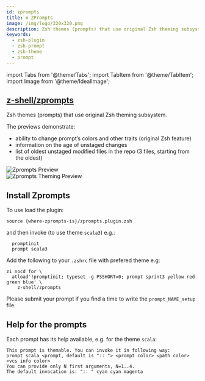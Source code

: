 ```yaml
---
id: zprompts
title: ⚙️ ZPrompts
image: /img/logo/320x320.png
description: Zsh themes (prompts) that use original Zsh theming subsystem.
keywords:
  - zsh-plugin
  - zsh-prompt
  - zsh-theme
  - prompt
---
```


<!-- @format -->

import Tabs from '@theme/Tabs';
import TabItem from '@theme/TabItem';
import Image from '@theme/IdealImage';

## <i class="fa-brands fa-github"></i> [z-shell/zprompts][]

Zsh themes (prompts) that use original Zsh theming subsystem.

The previews demonstrate:

- ability to change prompt’s colors and other traits (original Zsh feature)
- information on the age of unstaged changes
- list of oldest unstaged modified files in the repo (3 files, starting from the oldest)

<div className="ScreenView">
  <Image img="https://cdn.zshell.dev/img/asciicast/gif/zsh/zprompts.gif" className="ImageView" alt="Zprompts Preview" />
</div>

<div className="ScreenView">
  <Image img="https://cdn.zshell.dev/img/asciicast/gif/zsh/zprompts_theming.gif" className="ImageView" alt="Zprompts Theming Preview" />
</div>

## Install Zprompts

<Tabs>
  <TabItem value="standalone" label="Standalone" default>

To use load the plugin:

```shell
source {where-zprompts-is}/zprompts.plugin.zsh
```

and then invoke (to use theme `scala3`) e.g.:

```shell showLineNumbers
  promptinit
  prompt scala3
```

  </TabItem>
  <TabItem value="zi" label="Zi">

Add the following to your `.zshrc` file with prefered theme e.g:

```shell {2} showLineNumbers
zi nocd for \
  atload'!promptinit; typeset -g PSSHORT=0; prompt sprint3 yellow red green blue' \
    z-shell/zprompts
```

  </TabItem>
</Tabs>

Please submit your prompt if you find a time to write the `prompt_NAME_setup` file.

## Help for the prompts

Each prompt has its help available, e.g. for the theme `scala`:

```shell title="prompt -h scala"
This prompt is themable. You can invoke it in following way:
prompt scala <prompt, default is ":: "> <prompt color> <path color> <vcs info color>
You can provide only N first arguments, N=1..4.
The default invocation is: ":: " cyan cyan magenta
```

[z-shell/zprompts]: https://github.com/z-shell/zprompts
